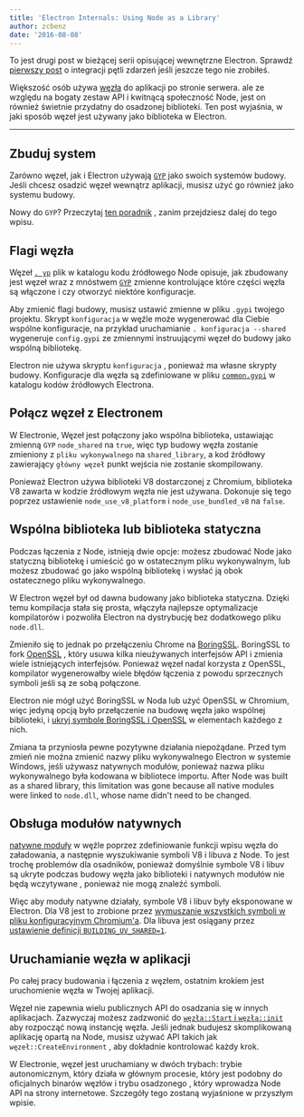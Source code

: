 ```yaml
---
title: 'Electron Internals: Using Node as a Library'
author: zcbenz
date: '2016-08-08'
---
```


To jest drugi post w bieżącej serii opisującej wewnętrzne Electron. Sprawdź [pierwszy post](https://electronjs.org/blog/2016/07/28/electron-internals-node-integration) o integracji pętli zdarzeń jeśli jeszcze tego nie zrobiłeś.

Większość osób używa [węzła](https://nodejs.org) do aplikacji po stronie serwera. ale ze względu na bogaty zestaw API i kwitnącą społeczność Node, jest on również świetnie przydatny do osadzonej biblioteki. Ten post wyjaśnia, w jaki sposób węzeł jest używany jako biblioteka w Electron.

---

## Zbuduj system

Zarówno węzeł, jak i Electron używają [`GYP`](https://gyp.gsrc.io) jako swoich systemów budowy. Jeśli chcesz osadzić węzeł wewnątrz aplikacji, musisz użyć go również jako systemu budowy.

Nowy do `GYP`? Przeczytaj [ten poradnik](https://gyp.gsrc.io/docs/UserDocumentation.md) , zanim przejdziesz dalej do tego wpisu.

## Flagi węzła

Węzeł [`. yp`](https://github.com/nodejs/node/blob/v6.3.1/node.gyp) plik w katalogu kodu źródłowego Node opisuje, jak zbudowany jest węzeł wraz z mnóstwem [`GYP`](https://gyp.gsrc.io) zmienne kontrolujące które części węzła są włączone i czy otworzyć niektóre konfiguracje.

Aby zmienić flagi budowy, musisz ustawić zmienne w pliku `.gypi` twojego projektu. Skrypt `konfiguracja` w węźle może wygenerować dla Ciebie wspólne konfiguracje, na przykład uruchamianie `. konfiguracja --shared` wygeneruje `config.gypi` ze zmiennymi instruującymi węzeł do budowy jako wspólną bibliotekę.

Electron nie używa skryptu `konfiguracja` , ponieważ ma własne skrypty budowy. Konfiguracje dla węzła są zdefiniowane w pliku [`common.gypi`](https://github.com/electron/electron/blob/master/common.gypi) w katalogu kodów źródłowych Electrona.

## Połącz węzeł z Electronem

W Electronie, Węzeł jest połączony jako wspólna biblioteka, ustawiając zmienną `GYP` `node_shared` na `true`, więc typ budowy węzła zostanie zmieniony z `pliku wykonywalnego` na `shared_library`, a kod źródłowy zawierający `główny węzeł` punkt wejścia nie zostanie skompilowany.

Ponieważ Electron używa biblioteki V8 dostarczonej z Chromium, biblioteka V8 zawarta w kodzie źródłowym węzła nie jest używana. Dokonuje się tego poprzez ustawienie `node_use_v8_platform` i `node_use_bundled_v8` na `false`.

## Wspólna biblioteka lub biblioteka statyczna

Podczas łączenia z Node, istnieją dwie opcje: możesz zbudować Node jako statyczną bibliotekę i umieścić go w ostatecznym pliku wykonywalnym, lub możesz zbudować go jako wspólną bibliotekę i wysłać ją obok ostatecznego pliku wykonywalnego.

W Electron węzeł był od dawna budowany jako biblioteka statyczna. Dzięki temu kompilacja stała się prosta, włączyła najlepsze optymalizacje kompilatorów i pozwoliła Electron na dystrybucję bez dodatkowego pliku `node.dll`.

Zmieniło się to jednak po przełączeniu Chrome na [BoringSSL](https://boringssl.googlesource.com/boringssl). BoringSSL to fork [OpenSSL](https://www.openssl.org) , który usuwa kilka nieużywanych interfejsów API i zmienia wiele istniejących interfejsów. Ponieważ węzeł nadal korzysta z OpenSSL, kompilator wygenerowałby wiele błędów łączenia z powodu sprzecznych symboli jeśli są ze sobą połączone.

Electron nie mógł użyć BoringSSL w Noda lub użyć OpenSSL w Chromium, więc jedyną opcją było przełączenie na budowę węzła jako wspólnej biblioteki, i [ukryj symbole BoringSSL i OpenSSL](https://github.com/electron/electron/blob/v1.3.2/common.gypi#L209-L218) w elementach każdego z nich.

Zmiana ta przyniosła pewne pozytywne działania niepożądane. Przed tym zmień nie można zmienić nazwy pliku wykonywalnego Electron w systemie Windows, jeśli używasz natywnych modułów, ponieważ nazwa pliku wykonywalnego była kodowana w bibliotece importu. After Node was built as a shared library, this limitation was gone because all native modules were linked to `node.dll`, whose name didn't need to be changed.

## Obsługa modułów natywnych

[natywne moduły](https://nodejs.org/api/addons.html) w węźle poprzez zdefiniowanie funkcji wpisu węzła do załadowania, a następnie wyszukiwanie symboli V8 i libuva z Node. To jest trochę problemów dla osadników, ponieważ domyślnie symbole V8 i libuv są ukryte podczas budowy węzła jako biblioteki i natywnych modułów nie będą wczytywane , ponieważ nie mogą znaleźć symboli.

Więc aby moduły natywne działały, symbole V8 i libuv były eksponowane w Electron. Dla V8 jest to zrobione przez [wymuszanie wszystkich symboli w pliku konfiguracyjnym Chromium'a](https://github.com/electron/libchromiumcontent/blob/v51.0.2704.61/chromiumcontent/chromiumcontent.gypi#L104-L122). Dla libuva jest osiągany przez [ustawienie definicji `BUILDING_UV_SHARED=1`](https://github.com/electron/electron/blob/v1.3.2/common.gypi#L219-L228).

## Uruchamianie węzła w aplikacji

Po całej pracy budowania i łączenia z węzłem, ostatnim krokiem jest uruchomienie węzła w Twojej aplikacji.

Węzeł nie zapewnia wielu publicznych API do osadzania się w innych aplikacjach. Zazwyczaj możesz zadzwonić do [`węzła::Start` i `węzła::init`](https://github.com/nodejs/node/blob/v6.3.1/src/node.h#L187-L191) aby rozpocząć nową instancję węzła. Jeśli jednak budujesz skomplikowaną aplikację opartą na Node, musisz używać API takich jak `węzeł::CreateEnvironment` , aby dokładnie kontrolować każdy krok.

W Electronie, węzeł jest uruchamiany w dwóch trybach: trybie autonomicznym, który działa w głównym procesie, który jest podobny do oficjalnych binarów węzłów i trybu osadzonego , który wprowadza Node API na strony internetowe. Szczegóły tego zostaną wyjaśnione w przyszłym wpisie.

